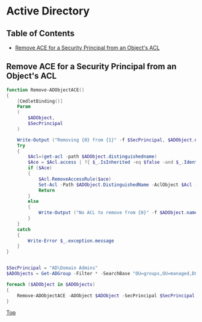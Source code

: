 # Active Directory

## Table of Contents

- [Remove ACE for a Security Principal from an Object's ACL](#remove-ace-for-a-security-principal-from-an-objects-acl)

## Remove ACE for a Security Principal from an Object's ACL

```powershell
function Remove-ADObjectACE()
{
    [CmdletBinding()]
    Param
    (
        $ADObject,
        $SecPrincipal
    )

    Write-Output ("Removing {0} from {1}" -f $SecPrincipal, $ADObject.name)
    Try
    {
        $Acl=(get-acl -path $ADObject.distinguishedname)
        $Ace = $Acl.access | ?{ $_.IsInherited -eq $false -and $_.IdentityReference -eq $SecPrincipal }
        if ($Ace)
        {
            $Acl.RemoveAccessRule($ace)
            Set-Acl -Path $ADObject.DistinguishedName -AclObject $Acl -ErrorAction Stop
            Return
        }
        else
        {
            Write-Output ("No ACL to remove from {0}" -f $ADObject.name)
        }
    }
    catch
    {
        Write-Error $_.exception.message
    }
}


$SecPrincipal = "AD\Domain Admins"
$ADObjects = Get-ADGroup -Filter * -SearchBase "OU=groups,OU=managed,DC=ad,DC=domain,DC=com"

foreach ($ADObject in $ADObjects)
{
    Remove-ADObjectACE -ADObject $ADObject -SecPrincipal $SecPrincipal -ErrorAction Stop
}
```

[Top](#table-of-contents)
